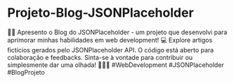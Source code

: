 # Projeto-Blog-JSONPlaceholder
 📝✨ Apresento o Blog do JSONPlaceholder - um projeto que desenvolvi para aprimorar minhas habilidades em web development! 💻 Explore artigos fictícios gerados pelo JSONPlaceholder API. O código está aberto para colaboração e feedbacks. Sinta-se à vontade para contribuir ou simplesmente dar uma olhada! 🚀👨‍💻 #WebDevelopment #JSONPlaceholder #BlogProjeto
